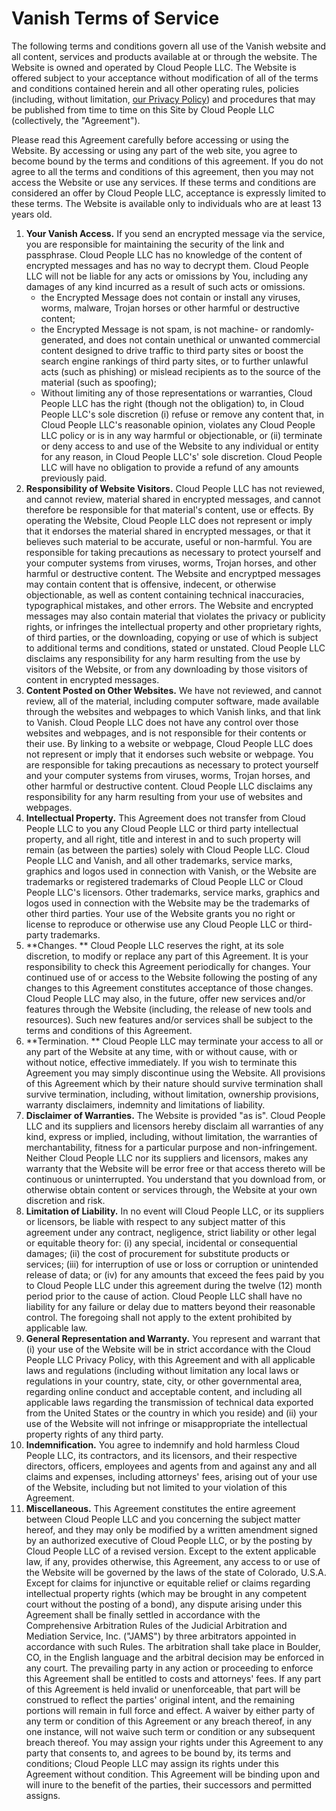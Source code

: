 # Vanish Terms of Service

The following terms and conditions govern all use of the Vanish website and all content, services and products available at or through the website. The Website is owned and operated by Cloud People LLC. The Website is offered subject to your acceptance without modification of all of the terms and conditions contained herein and all other operating rules, policies (including, without limitation, [our Privacy Policy](https://vanish.link/privacy)) and procedures that may be published from time to time on this Site by Cloud People LLC (collectively, the &quot;Agreement&quot;).

Please read this Agreement carefully before accessing or using the Website. By accessing or using any part of the web site, you agree to become bound by the terms and conditions of this agreement. If you do not agree to all the terms and conditions of this agreement, then you may not access the Website or use any services. If these terms and conditions are considered an offer by Cloud People LLC, acceptance is expressly limited to these terms. The Website is available only to individuals who are at least 13 years old.

1. **Your Vanish Access.**  If you send an encrypted message via the service, you are responsible for maintaining the security of the link and passphrase. Cloud People LLC has no knowledge of the content of encrypted messages and has no  way to  decrypt them. Cloud People LLC will not be liable for any acts or omissions by You, including any damages of any kind incurred as a result of such acts or omissions.
      - the Encrypted Message does not contain or install any viruses, worms, malware, Trojan horses or other harmful or destructive content;
      - the Encrypted Message is not spam, is not machine- or randomly-generated, and does not contain unethical or unwanted commercial content designed to drive traffic to third party sites or boost the search engine rankings of third party sites, or to further unlawful acts (such as phishing) or mislead recipients as to the source of the material (such as spoofing);
      - Without limiting any of those representations or warranties, Cloud People LLC has the right (though not the obligation) to, in Cloud People LLC&#39;s sole discretion (i) refuse or remove any content that, in Cloud People LLC's reasonable opinion, violates any Cloud People LLC policy or is in any way harmful or objectionable, or (ii) terminate or deny access to and use of the Website to any individual or entity for any reason, in Cloud People LLC&#39;s&#39; sole discretion. Cloud People LLC will have no obligation to provide a refund of any amounts previously paid.
2. **Responsibility of Website Visitors.**  Cloud People LLC has not reviewed, and cannot review, material shared in encrypted messages, and cannot therefore be responsible for that material&#39;s content, use or effects. By operating the Website, Cloud People LLC does not represent or imply that it endorses the material shared in encrypted messages, or that it believes such material to be accurate, useful or non-harmful. You are responsible for taking precautions as necessary to protect yourself and your computer systems from viruses, worms, Trojan horses, and other harmful or destructive content. The Website and encryptped  messages may contain content that is offensive, indecent, or otherwise objectionable, as well as content containing technical inaccuracies, typographical mistakes, and other errors. The Website and  encrypted messages may also contain material that violates the privacy or publicity rights, or infringes the intellectual property and other proprietary rights, of third parties, or the downloading, copying or use of which is subject to additional terms and conditions, stated or unstated. Cloud People LLC disclaims any responsibility for any harm resulting from the use by visitors of the Website, or from any downloading by those visitors of content in encrypted messages.
3. **Content Posted on Other Websites.**  We have not reviewed, and cannot review, all of the material, including computer software, made available through the websites and webpages to which Vanish links, and that link to Vanish. Cloud People LLC does not have any control over those websites and webpages, and is not responsible for their contents or their use. By linking to a website or webpage, Cloud People LLC does not represent or imply that it endorses such website or webpage. You are responsible for taking precautions as necessary to protect yourself and your computer systems from viruses, worms, Trojan horses, and other harmful or destructive content. Cloud People LLC disclaims any responsibility for any harm resulting from your use of websites and webpages.
4. **Intellectual Property.**  This Agreement does not transfer from Cloud People LLC to you any Cloud People LLC or third party intellectual property, and all right, title and interest in and to such property will remain (as between the parties) solely with Cloud People LLC. Cloud People LLC and Vanish, and all other trademarks, service marks, graphics and logos used in connection with Vanish, or the Website are trademarks or registered trademarks of Cloud People LLC or Cloud People LLC&#39;s licensors. Other trademarks, service marks, graphics and logos used in connection with the Website may be the trademarks of other third parties. Your use of the Website grants you no right or license to reproduce or otherwise use any Cloud People LLC or third-party trademarks.
5. **Changes. ** Cloud People LLC reserves the right, at its sole discretion, to modify or replace any part of this Agreement. It is your responsibility to check this Agreement periodically for changes. Your continued use of or access to the Website following the posting of any changes to this Agreement constitutes acceptance of those changes. Cloud People LLC may also, in the future, offer new services and/or features through the Website (including, the release of new tools and resources). Such new features and/or services shall be subject to the terms and conditions of this Agreement.
6. **Termination. ** Cloud People LLC may terminate your access to all or any part of the Website at any time, with or without cause, with or without notice, effective immediately. If you wish to terminate this Agreement you may simply discontinue using the Website. All provisions of this Agreement which by their nature should survive termination shall survive termination, including, without limitation, ownership provisions, warranty disclaimers, indemnity and limitations of liability.
7. **Disclaimer of Warranties.**  The Website is provided &quot;as is&quot;. Cloud People LLC and its suppliers and licensors hereby disclaim all warranties of any kind, express or implied, including, without limitation, the warranties of merchantability, fitness for a particular purpose and non-infringement. Neither Cloud People LLC nor its suppliers and licensors, makes any warranty that the Website will be error free or that access thereto will be continuous or uninterrupted. You understand that you download from, or otherwise obtain content or services through, the Website at your own discretion and risk.
8. **Limitation of Liability.**  In no event will Cloud People LLC, or its suppliers or licensors, be liable with respect to any subject matter of this agreement under any contract, negligence, strict liability or other legal or equitable theory for: (i) any special, incidental or consequential damages; (ii) the cost of procurement for substitute products or services; (iii) for interruption of use or loss or corruption or unintended release of data; or (iv) for any amounts that exceed the fees paid by you to Cloud People LLC under this agreement during the twelve (12) month period prior to the cause of action. Cloud People LLC shall have no liability for any failure or delay due to matters beyond their reasonable control. The foregoing shall not apply to the extent prohibited by applicable law.
9.  **General Representation and Warranty.**  You represent and warrant that (i) your use of the Website will be in strict accordance with the Cloud People LLC Privacy Policy, with this Agreement and with all applicable laws and regulations (including without limitation any local laws or regulations in your country, state, city, or other governmental area, regarding online conduct and acceptable content, and including all applicable laws regarding the transmission of technical data exported from the United States or the country in which you reside) and (ii) your use of the Website will not infringe or misappropriate the intellectual property rights of any third party.
10. **Indemnification.**  You agree to indemnify and hold harmless Cloud People LLC, its contractors, and its licensors, and their respective directors, officers, employees and agents from and against any and all claims and expenses, including attorneys&#39; fees, arising out of your use of the Website, including but not limited to your violation of this Agreement.
11. **Miscellaneous.**  This Agreement constitutes the entire agreement between Cloud People LLC and you concerning the subject matter hereof, and they may only be modified by a written amendment signed by an authorized executive of Cloud People LLC, or by the posting by Cloud People LLC of a revised version. Except to the extent applicable law, if any, provides otherwise, this Agreement, any access to or use of the Website will be governed by the laws of the state of Colorado, U.S.A. Except for claims for injunctive or equitable relief or claims regarding intellectual property rights (which may be brought in any competent court without the posting of a bond), any dispute arising under this Agreement shall be finally settled in accordance with the Comprehensive Arbitration Rules of the Judicial Arbitration and Mediation Service, Inc. (&quot;JAMS&quot;) by three arbitrators appointed in accordance with such Rules. The arbitration shall take place in Boulder, CO, in the English language and the arbitral decision may be enforced in any court. The prevailing party in any action or proceeding to enforce this Agreement shall be entitled to costs and attorneys&#39; fees. If any part of this Agreement is held invalid or unenforceable, that part will be construed to reflect the parties&#39; original intent, and the remaining portions will remain in full force and effect. A waiver by either party of any term or condition of this Agreement or any breach thereof, in any one instance, will not waive such term or condition or any subsequent breach thereof. You may assign your rights under this Agreement to any party that consents to, and agrees to be bound by, its terms and conditions; Cloud People LLC may assign its rights under this Agreement without condition. This Agreement will be binding upon and will inure to the benefit of the parties, their successors and permitted assigns.